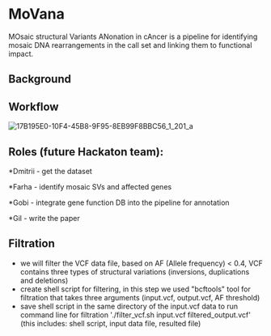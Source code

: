 # MoVana 
MOsaic structural Variants ANonation in cAncer is a pipeline for identifying mosaic DNA rearrangements in the call set and linking them to functional impact.

## Background


## Workflow 
![17B195E0-10F4-45B8-9F95-8EB99F8BBC56_1_201_a](https://github.com/user-attachments/assets/0a23cc97-28a1-470e-b572-0211579c35d4)

## Roles (future Hackaton team):

*Dmitrii - get the dataset

*Farha - identify mosaic SVs and affected genes

*Gobi - integrate gene function DB into the pipeline for annotation

*Gil - write the paper 

## Filtration

- we will filter the VCF data file, based on AF (Allele frequency) < 0.4, VCF contains three types of structural variations (inversions, duplications and deletions)
- create shell script for filtering, in this step we used "bcftools" tool for filtration that takes three arguments (input.vcf, output.vcf, AF threshold)
- save shell script in the same directory of the input.vcf data to run command line for filtration './filter_vcf.sh input.vcf filtered_output.vcf' (this includes: shell script, input data file, resulted file)

